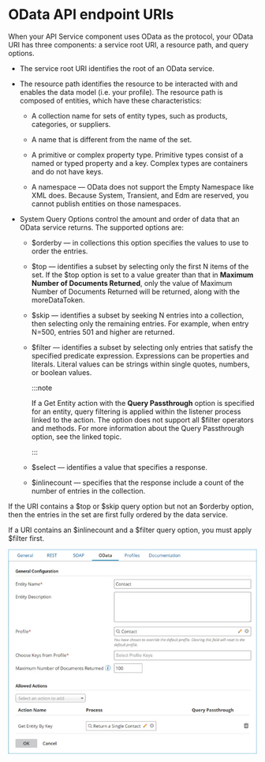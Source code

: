 # OData API endpoint URIs

<head>
  <meta name="guidename" content="API Management"/>
  <meta name="context" content="GUID-eacc86d6-9ceb-4388-9f5e-a47c24fa2412"/>
</head>


When your API Service component uses OData as the protocol, your OData URI has three components: a service root URI, a resource path, and query options.

-   The service root URI identifies the root of an OData service.
-   The resource path identifies the resource to be interacted with and enables the data model \(i.e. your profile\). The resource path is composed of entities, which have these characteristics:

    -   A collection name for sets of entity types, such as products, categories, or suppliers.
    -   A name that is different from the name of the set.

    -   A primitive or complex property type. Primitive types consist of a named or typed property and a key. Complex types are containers and do not have keys.

    -   A namespace — OData does not support the Empty Namespace like XML does. Because System, Transient, and Edm are reserved, you cannot publish entities on those namespaces.

-   System Query Options control the amount and order of data that an OData service returns. The supported options are:

    -   $orderby — in collections this option specifies the values to use to order the entries.

    -   $top — identifies a subset by selecting only the first N items of the set. If the $top option is set to a value greater than that in **Maximum Number of Documents Returned**, only the value of Maximum Number of Documents Returned will be returned, along with the moreDataToken.

    -   $skip — identifies a subset by seeking N entries into a collection, then selecting only the remaining entries. For example, when entry N=500, entries 501 and higher are returned.

    -   $filter — identifies a subset by selecting only entries that satisfy the specified predicate expression. Expressions can be properties and literals. Literal values can be strings within single quotes, numbers, or boolean values.

        :::note
    
        If a Get Entity action with the **Query Passthrough** option is specified for an entity, query filtering is applied within the listener process linked to the action. The option does not support all $filter operators and methods. For more information about the Query Passthrough option, see the linked topic.

        :::

    -   $select — identifies a value that specifies a response.

    -   $inlinecount — specifies that the response include a count of the number of entries in the collection.


If the URI contains a $top or $skip query option but not an $orderby option, then the entries in the set are first fully ordered by the data service.

If a URI contains an $inlinecount and a $filter query option, you must apply $filter first.

![Edit OData Endpoint screen.](../Images/build-ps-api-odata-add-endpoint_a421f395-4136-42e3-969f-5d793ec7476f.jpg)